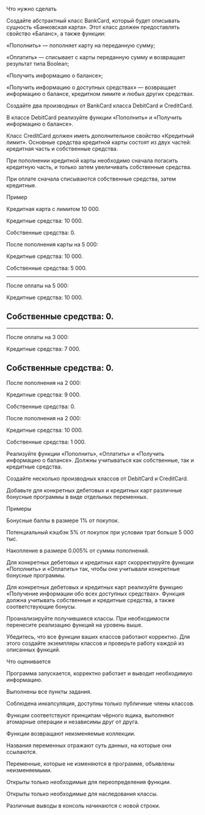 Что нужно сделать

Создайте абстрактный класс BankCard, который будет описывать сущность «Банковская карта». Этот класс должен предоставлять свойство «Баланс», а также функции: 

«Пополнить» — пополняет карту на переданную сумму;

«Оплатить» — списывает с карты переданную сумму и возвращает результат типа Boolean;

«Получить информацию о балансе»;

«Получить информацию о доступных средствах» — возвращает информацию о балансе, кредитном лимите и любых других средствах.

Создайте два производных от BankCard класса DebitCard и CreditCard.

В классе DebitCard реализуйте функции «Пополнить» и «Получить информацию о балансе».

Класс CreditCard должен иметь дополнительное свойство «Кредитный лимит». Основные средства кредитной карты состоят из двух частей: кредитная часть и собственные средства.

При пополнении кредитной карты необходимо сначала погасить кредитную часть, и только затем увеличивать собственные средства.

При оплате сначала списываются собственные средства, затем кредитные.   

Пример

Кредитная карта с лимитом 10 000. 

Кредитные средства: 10 000.

Собственные средства: 0. 


После пополнения карты на 5 000:

Кредитные средства: 10 000.

Собственные средства: 5 000.

---
   После оплаты на 5 000:

   Кредитные средства: 10 000.
   
   Собственные средства: 0.
---

---
   После оплаты на 3 000: 
   
   Кредитные средства: 7 000.
   
   Собственные средства: 0.
---
   
   
   После пополнения на 2 000: 
   
   Кредитные средства: 9 000.
   
   Собственные средства: 0.
   
   После пополнения на 2 000: 
   
   Кредитные средства: 10 000.
   
   Собственные средства: 1 000.   

Реализуйте функции «Пополнить», «Оплатить» и «Получить информацию о балансе». Должны учитываться как собственные, так и кредитные средства.  

Создайте несколько производных классов от DebitCard и CreditCard. 

Добавьте для конкретных дебетовых и кредитных карт различные бонусные программы в виде отдельных переменных. 

Примеры 

Бонусные баллы в размере 1% от покупок.

Потенциальный кэшбэк 5% от покупок при условии трат больше 5 000 тыс.

Накопление в размере 0.005% от суммы пополнений.

Для конкретных дебетовых и кредитных карт скорректируйте функции «Пополнить» и «Оплатить» так, чтобы они учитывали конкретные бонусные программы.

Для конкретных дебетовых и кредитных карт реализуйте функцию «Получение информации обо всех доступных средствах». Функция должна учитывать собственные и кредитные средства, а также соответствующие бонусы.

Проанализируйте получившиеся классы. При необходимости перенесите реализацию функций на уровень выше.

Убедитесь, что все функции ваших классов работают корректно. Для этого создайте экземпляры классов и проверьте работу каждой из описанных функций.

Что оценивается

Программа запускается, корректно работает и выводит необходимую информацию.

Выполнены все пункты задания.

Соблюдена инкапсуляция, доступны только публичные члены классов.

Функции соответствуют принципам чёрного ящика, выполняют атомарные операции и независимы друг от друга.

Функции возвращают неизменяемые коллекции.

Названия переменных отражают суть данных, на которые они ссылаются.

Переменные, которые не изменяются в программе, объявлены неизменяемыми.

Открыты только необходимые для переопределения функции.

Открыты только необходимые для наследования классы.

Различные выводы в консоль начинаются с новой строки.


